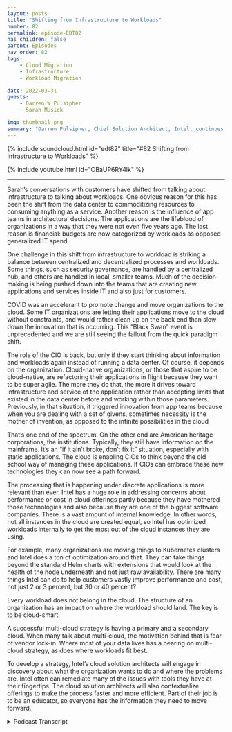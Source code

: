 ```yaml
---
layout: posts
title: "Shifting from Infrastructure to Workloads"
number: 82
permalink: episode-EDT82
has_children: false
parent: Episodes
nav_order: 82
tags:
    - Cloud Migration
    - Infrastructure
    - Workload Migration

date: 2022-03-31
guests:
    - Darren W Pulsipher
    - Sarah Musick

img: thumbnail.png
summary: "Darren Pulsipher, Chief Solution Architect, Intel, continues his conversation with Sarah Musick, Cloud Solution Architect, Intel, about the shift from infrastructure to workloads. Please place in the Embracing Digital Transformation playlist."
---
```


{% include soundcloud.html id="edt82" title="#82 Shifting from Infrastructure to Workloads" %}

{% include youtube.html id="OBaUP6RY4lk" %}

---

Sarah’s conversations with customers have shifted from talking about infrastructure to talking about workloads. One obvious reason for this has been the shift from the data center to commoditizing resources to consuming anything as a service. Another reason is the influence of app teams in architectural decisions. The applications are the lifeblood of organizations in a way that they were not even five years ago. The last reason is financial: budgets are now categorized by workloads as opposed generalized IT spend.

One challenge in this shift from infrastructure to workload is striking a balance between centralized and decentralized processes and workloads.  Some things, such as security governance, are handled by a centralized hub, and others are handled in local, smaller teams. Much of the decision-making is being pushed down into the teams that are creating new applications and services inside IT and also just for customers.

COVID was an accelerant to promote change and move organizations to the cloud. Some IT organizations are letting their applications move to the cloud without constraints, and would rather clean up on the back end than slow down the innovation that is occurring. This “Black Swan” event is unprecedented and we are still seeing the fallout from the quick paradigm shift.

The role of the CIO is back, but only if they start thinking about information and workloads again instead of running a data center.  Of course, it depends on the organization. Cloud-native organizations, or those that aspire to be cloud-native, are refactoring their applications in flight because they want to be super agile. The more they do that, the more it drives toward infrastructure and service of the application rather than accepting limits that existed in the data center before and working within those parameters.  Previously, in that situation, it triggered innovation from app teams because when you are dealing with a set of givens, sometimes necessity is the mother of invention, as opposed to the infinite possibilities in the cloud

That’s one end of the spectrum. On the other end are American heritage corporations, the institutions. Typically, they still have information on the mainframe. It’s an “if it ain’t broke, don’t fix it” situation, especially with static applications. The cloud is enabling CIOs to think beyond the old school way of managing these applications. If CIOs can embrace these new technologies they can now see a path forward.

The processing that is happening under discrete applications is more relevant than ever. Intel has a huge role in addressing concerns about performance or cost in cloud offerings partly because they have mothered those technologies and also because they are one of the biggest software companies. There is a vast amount of internal knowledge. In other words, not all instances in the cloud are created equal, so Intel has optimized workloads internally to get the most out of the cloud instances they are using.

For example, many organizations are moving things to Kubernetes clusters and Intel does a ton of optimization around that. They can take things beyond the standard Helm charts with extensions that would look at the health of the node underneath and not just raw availability.  There are many things Intel can do to help customers vastly improve performance and cost, not just 2 or 3 percent, but 30 or 40 percent?

Every workload does not belong in the cloud. The structure of an organization has an impact on where the workload should land. The key is to be cloud-smart.

A successful multi-cloud strategy is having a primary and a secondary cloud. When many talk about multi-cloud, the motivation behind that is fear of vendor lock-in.  Where most of your data lives has a bearing on multi-cloud strategy, as does where workloads fit best.  

To develop a strategy, Intel’s cloud solution architects will engage in discovery about what the organization wants to do and where the problems are. Intel often can remediate many of the issues with tools they have at their fingertips. The cloud solution architects will also contextualize offerings to make the process faster and more efficient. Part of their job is to be an educator, so everyone has the information they need to move forward. 


<details>
<summary> Podcast Transcript </summary>

<p></p>

</details>
